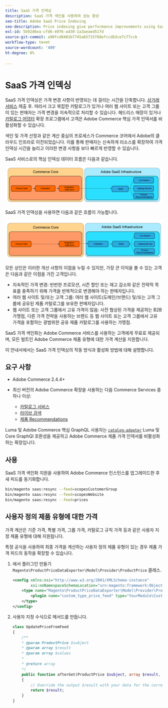 ```yaml
---
title: SaaS 가격 인덱싱
description: SaaS 가격 색인을 사용하여 성능 향상
seo-title: Adobe SaaS Price Indexing
seo-description: Price indexing give performance improvements using SaaS infrastructure
exl-id: 5b92d6ea-cfd6-4976-a430-1a3aeaed51fd
source-git-commit: a90fcd8401b7745a65715f68efccdb3ce7c77ccb
workflow-type: tm+mt
source-wordcount: '409'
ht-degree: 0%

---
```


# SaaS 가격 인덱싱

SaaS 가격 인덱싱은 가격 변경 사항이 반영되는 데 걸리는 시간을 단축합니다. [상거래 서비스](../landing/saas.md) 제출 후. 따라서 크고 복잡한 카탈로그가 있거나 여러 웹 사이트 또는 고객 그룹이 있는 판매자는 가격 변경을 지속적으로 처리할 수 있습니다.
헤드리스 매장이 있거나 [카탈로그 어댑터](./catalog-adapter.md) 확장 프로그램에서 고객은 Adobe Commerce 핵심 가격 인덱서를 비활성화할 수 있습니다.

색인 및 가격 산정과 같은 계산 중심의 프로세스가 Commerce 코어에서 Adobe의 클라우드 인프라로 이전되었습니다. 이를 통해 판매자는 신속하게 리소스를 확장하여 가격 인덱싱 시간을 늘리고 이러한 변경 사항을 보다 빠르게 반영할 수 있습니다.

SaaS 서비스로의 핵심 인덱싱 데이터 흐름은 다음과 같습니다.

![기본 데이터 흐름](assets/old_way.png)

SaaS 가격 인덱싱을 사용하면 다음과 같은 흐름이 가능합니다.

![SaaS 가격 인덱싱 데이터 흐름](assets/new_way.png)

모든 상인은 이러한 개선 사항의 이점을 누릴 수 있지만, 가장 큰 이익을 볼 수 있는 고객은 다음과 같은 이점을 가진 고객입니다.

* 지속적인 가격 변경: 빈번한 프로모션, 시즌 할인 또는 재고 감소와 같은 전략적 목표를 충족하기 위해 가격을 반복적으로 변경해야 하는 판매자입니다.
* 여러 웹 사이트 및/또는 고객 그룹: 여러 웹 사이트(도메인/브랜드) 및/또는 고객 그룹에 공유된 제품 카탈로그를 보유한 판매자입니다.
* 웹 사이트 또는 고객 그룹에서 고유 가격이 많음: 사전 협상된 가격을 제공하는 B2B 가맹점, 다른 가격 전략을 사용하는 브랜드 등 웹 사이트 또는 고객 그룹에서 고유 가격을 포함하는 광범위한 공유 제품 카탈로그를 사용하는 가맹점.

SaaS 가격 색인화는 Adobe Commerce 서비스를 사용하는 고객에게 무료로 제공되며, 모든 빌트인 Adobe Commerce 제품 유형에 대한 가격 계산을 지원합니다.

이 안내서에서는 SaaS 가격 인덱싱의 작동 방식과 활성화 방법에 대해 설명합니다.

## 요구 사항

* Adobe Commerce 2.4.4+
* 최신 버전의 Adobe Commerce 확장을 사용하는 다음 Commerce Services 중 하나 이상:

   * [카탈로그 서비스](../catalog-service/overview.md)
   * [라이브 검색](../live-search/guide-overview.md)
   * [제품 Recommendations](../product-recommendations/guide-overview.md)

Luma 및 Adobe Commerce 핵심 GraphQL 사용자는 [`catalog-adapter`](catalog-adapter.md) Luma 및 Core GraphQl 호환성을 제공하고 Adobe Commerce 제품 가격 인덱서를 비활성화하는 확장입니다.

## 사용

SaaS 가격 색인화 지원을 사용하여 Adobe Commerce 인스턴스를 업그레이드한 후 새 피드를 동기화합니다.

```bash
bin/magento saas:resync --feed=scopesCustomerGroup
bin/magento saas:resync --feed=scopesWebsite
bin/magento saas:resync --feed=prices
```

## 사용자 정의 제품 유형에 대한 가격

가격 계산은 기준 가격, 특별 가격, 그룹 가격, 카탈로그 규칙 가격 등과 같은 사용자 지정 제품 유형에 대해 지원됩니다.

특정 공식을 사용하여 최종 가격을 계산하는 사용자 정의 제품 유형이 있는 경우 제품 가격 피드의 동작을 확장할 수 있습니다.

1. 에서 플러그인 만들기 `Magento\ProductPriceDataExporter\Model\Provider\ProductPrice` 클래스.

   ```xml
   <config xmlns:xsi="http://www.w3.org/2001/XMLSchema-instance"
           xsi:noNamespaceSchemaLocation="urn:magento:framework:ObjectManager/etc/config.xsd">
       <type name="Magento\ProductPriceDataExporter\Model\Provider\ProductPrice">
           <plugin name="custom_type_price_feed" type="YourModule\CustomProductType\Plugin\UpdatePriceFromFeed" />
       </type>
   </config>
   ```

1. 사용자 지정 수식으로 메서드를 만듭니다.

   ```php
   class UpdatePriceFromFeed
   {
       /**
       * @param ProductPrice $subject
       * @param array $result
       * @param array $values
       *
       * @return array
       */
       public function afterGet(ProductPrice $subject, array $result, array $values) : array
       {
           // Override the output $result with your data for the corresponding products (see original method for details) 
           return $result;
       }
   }
   ```
